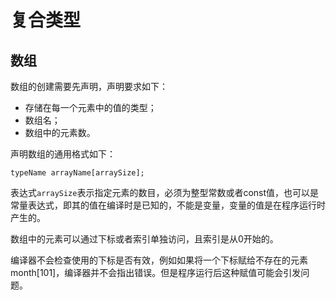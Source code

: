 # 复合类型

## 数组

数组的创建需要先声明，声明要求如下：

* 存储在每一个元素中的值的类型；
* 数组名；
* 数组中的元素数。

声明数组的通用格式如下：

`typeName arrayName[arraySize];`

表达式`arraySize`表示指定元素的数目，必须为整型常数或者const值，也可以是常量表达式，即其的值在编译时是已知的，不能是变量，变量的值是在程序运行时产生的。

数组中的元素可以通过下标或者索引单独访问，且索引是从0开始的。

编译器不会检查使用的下标是否有效，例如如果将一个下标赋给不存在的元素month[101]，编译器并不会指出错误。但是程序运行后这种赋值可能会引发问题。

